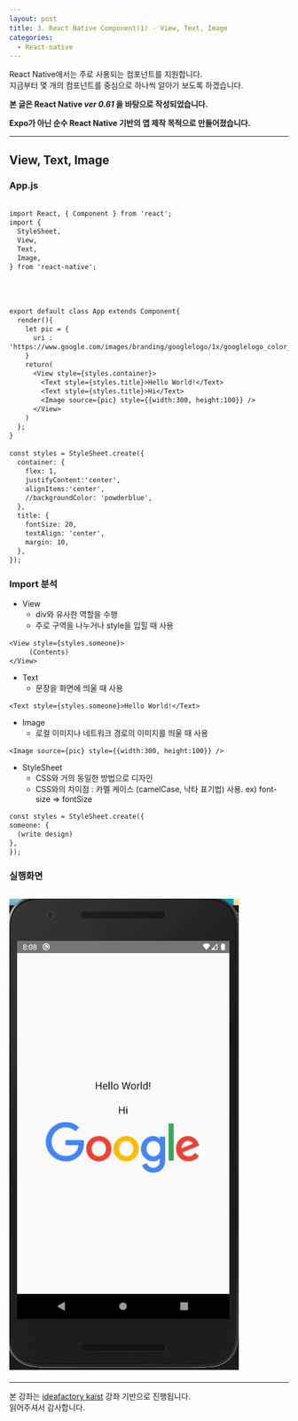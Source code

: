 ```yaml
---
layout: post
title: 3. React Native Component(1) - View, Text, Image
categories:
  - React-native
---
```


React Native에서는 주로 사용되는 컴포넌트를 지원합니다.  
지금부터 몇 개의 컴포넌트를 중심으로 하나씩 알아가 보도록 하겠습니다.  

**본 글은 React Native _ver 0.61_ 을 바탕으로 작성되었습니다.**  

**Expo가 아닌 순수 React Native 기반의 앱 제작 목적으로 만들어졌습니다.**

---
## View, Text, Image  

### App.js
```

import React, { Component } from 'react';
import {
  StyleSheet,
  View,
  Text,
  Image,
} from 'react-native';




export default class App extends Component{
  render(){
    let pic = {
      uri : 'https://www.google.com/images/branding/googlelogo/1x/googlelogo_color_272x92dp.png'
    }
    return(
      <View style={styles.container}>
        <Text style={styles.title}>Hello World!</Text>  
        <Text style={styles.title}>Hi</Text>
        <Image source={pic} style={{width:300, height:100}} />
      </View>
    )
  };
}

const styles = StyleSheet.create({
  container: {
    flex: 1,
    justifyContent:'center',
    alignItems:'center',
    //backgroundColor: 'powderblue',
  },
  title: {
    fontSize: 20,
    textAlign: 'center',
    margin: 10,
  },
});

```
### Import 분석  
- View
  - div와 유사한 역할을 수행
  - 주로 구역을 나누거나 style을 입힐 때 사용

```
<View style={styles.someone}>
     (Contents)
</View>
```  

- Text
  - 문장을 화면에 띄울 때 사용

```
<Text style={styles.someone}>Hello World!</Text> 
```  

- Image
  - 로컬 이미지나 네트워크 경로의 이미지를 띄울 때 사용

```
<Image source={pic} style={{width:300, height:100}} />
```  

- StyleSheet
  - CSS와 거의 동일한 방법으로 디자인
  - CSS와의 차이점 : 카멜 케이스 (camelCase, 낙타 표기법) 사용. 
    ex) font-size => fontSize
    
```
const styles = StyleSheet.create({
someone: {
  (write design)
},
});
```  

  ### 실행화면
![React_Native_ViewTextImage](/assets/images/React_native/Component/ViewTextImage.PNG) 
---


---
본 강좌는 [ideafactory kaist](https://www.youtube.com/channel/UCTivi6Kji_93AjJu-7-osLQ) 강좌 기반으로 진행됩니다.  
읽어주셔서 감사합니다.
